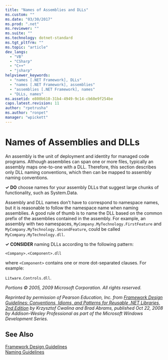 ```yaml
---
title: "Names of Assemblies and DLLs"
ms.custom: ""
ms.date: "03/30/2017"
ms.prod: ".net"
ms.reviewer: ""
ms.suite: ""
ms.technology: dotnet-standard
ms.tgt_pltfrm: ""
ms.topic: "article"
dev_langs: 
  - "VB"
  - "CSharp"
  - "C++"
  - "jsharp"
helpviewer_keywords: 
  - "names [.NET Framework], DLLs"
  - "names [.NET Framework], assemblies"
  - "assemblies [.NET Framework], names"
  - "DLLs, names"
ms.assetid: e800b610-31b4-4949-9c14-cb60e9f254be
caps.latest.revision: 11
author: "rpetrusha"
ms.author: "ronpet"
manager: "wpickett"
---
```

# Names of Assemblies and DLLs
An assembly is the unit of deployment and identity for managed code programs. Although assemblies can span one or more files, typically an assembly maps one-to-one with a DLL. Therefore, this section describes only DLL naming conventions, which then can be mapped to assembly naming conventions.  
  
 **✓ DO** choose names for your assembly DLLs that suggest large chunks of functionality, such as System.Data.  
  
 Assembly and DLL names don’t have to correspond to namespace names, but it is reasonable to follow the namespace name when naming assemblies. A good rule of thumb is to name the DLL based on the common prefix of the assemblies contained in the assembly. For example, an assembly with two namespaces, `MyCompany.MyTechnology.FirstFeature` and `MyCompany.MyTechnology.SecondFeature`, could be called `MyCompany.MyTechnology.dll`.  
  
 **✓ CONSIDER** naming DLLs according to the following pattern:  
  
 `<Company>.<Component>.dll`  
  
 where `<Component>` contains one or more dot-separated clauses. For example:  
  
 `Litware.Controls.dll`.  
  
 *Portions © 2005, 2009 Microsoft Corporation. All rights reserved.*  
  
 *Reprinted by permission of Pearson Education, Inc. from [Framework Design Guidelines: Conventions, Idioms, and Patterns for Reusable .NET Libraries, 2nd Edition](http://www.informit.com/store/framework-design-guidelines-conventions-idioms-and-9780321545619) by Krzysztof Cwalina and Brad Abrams, published Oct 22, 2008 by Addison-Wesley Professional as part of the Microsoft Windows Development Series.*  
  
## See Also  
 [Framework Design Guidelines](../../../docs/standard/design-guidelines/index.md)   
 [Naming Guidelines](../../../docs/standard/design-guidelines/naming-guidelines.md)
